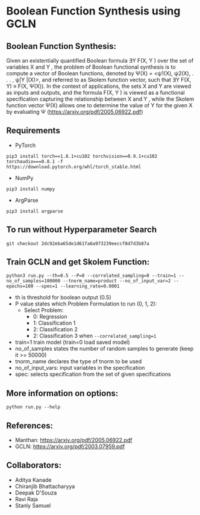 # Boolean Function Synthesis using GCLN

## Boolean Function Synthesis:

Given an existentially quantified Boolean formula ∃Y F(X, Y ) over the set of variables X and Y , the problem of Boolean functional synthesis is to compute a vector of Boolean functions, denoted by Ψ(X) = <ψ1(X), ψ2(X), . . . , ψ|Y |(X)>,
and referred to as Skolem function vector, such that
∃Y F(X, Y) ≡ F(X, Ψ(X)).
In the context of applications, the sets
X and Y are viewed as inputs and outputs, and the formula
F(X, Y ) is viewed as a functional specification capturing the
relationship between X and Y , while the Skolem function vector Ψ(X) allows
one to determine the value of Y for the given X by evaluating Ψ (https://arxiv.org/pdf/2005.06922.pdf)

## Requirements
- PyTorch 
```
pip3 install torch==1.8.1+cu102 torchvision==0.9.1+cu102 torchaudio===0.8.1 -f https://download.pytorch.org/whl/torch_stable.html
```
- NumPy
```
pip3 install numpy
```

- ArgParse
```
pip3 install argparse
```

## To run without Hyperparameter Search
```git checkout 2dc92eba65de1d61fa6a973239eeccf8d7d3b87a```

## Train GCLN and get Skolem Function:
```
python3 run.py --th=0.5 --P=0 --correlated_sampling=0 --train=1 --no_of_samples=100000 --tnorm_name=product --no_of_input_var=2 --epochs=100 --spec=1 --learning_rate=0.0001
```
- th is threshold for boolean output (0.5)
- P value states which Problem Formulation to run (0, 1, 2):
	- Select Problem:
		- 0: Regression
		- 1: Classification 1
		- 2: Classification 2
		- 2: Classification 3 when ```--correlated_sampling=1```
- train=1 train model (train=0 load saved model)
- no_of_samples states the number of random samples to generate (keep it >= 50000)
- tnorm_name declares the type of tnorm to be used
- no_of_input_vars: input variables in the specification
- spec: selects specification from the set of given specifications

## More information on options:
```
python run.py --help
```

## References:
- Manthan: https://arxiv.org/pdf/2005.06922.pdf
- GCLN: https://arxiv.org/pdf/2003.07959.pdf

## Collaborators:
- Aditya Kanade
- Chiranjib Bhattacharyya
- Deepak D'Souza
- Ravi Raja
- Stanly Samuel